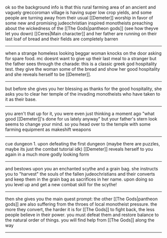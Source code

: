 ok so the background info is that this rural farming area of an ancient and vaguely greccoroman village is having super low crop yields, and some people are turning away from their usual [[Demeter]] worship in favor of some new and promising judeochristian inspired monotheists preaching about the wickedness of the [[The Gods|pantheon gods]] (see how theyve let you down) [[Ceres|Main character]] and her father are running on their last loaf of bread and their fields are completely barren

---
when a strange homeless looking beggar woman knocks on the door asking for spare food. mc doesnt want to give up their last meal to a stranger but the father sees through the charade: this is a classic greek god hospitality test. they give the woman some of the bread and show her good hospitality and she reveals herself to be [[Demeter]]. 

---
but before she gives you her blessing as thanks for the good hospitality, she asks you to clear her temple of the invading monotheists who have taken to it as their base. 

---
you aren't that up for it, you were even just thinking a moment ago "what good [[Demeter]]'s done for us lately anyway" but your father's stern look seems to change your mind. so you head over to the temple with some farming equipment as makeshift weapons

---
cue dungeon 1. upon defeating the first dungeon (maybe there are puzzles, maybe its just the combat tutorial idk) [[Demeter]] reveals herself to you again in a much more godly looking form 

---
and bestows upon you an enchanted scythe and a grain bag. she instructs you to "harvest" the souls of the fallen judeochristians and their converts and keep them in the grain bag as sacrifices in her name. upon doing so you level up and get a new combat skill for the scythe! 

---
then she gives you the main quest prompt: the other [[The Gods|pantheon gods]] are also suffering from the throes of local monotheist pressure. the more they convert, the harder it is for [[The Gods]] to fight back, the less people believe in their power. you must defeat them and restore balance to the natural order of things. you will find help from [[The Gods]] along the way

---